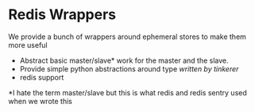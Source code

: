# Redis Wrappers

We provide a bunch of wrappers around ephemeral stores to make them more useful

- Abstract basic master/slave* work for the master and the slave.
- Provide simple python abstractions around type *written by tinkerer*
- redis support









*I hate the term master/slave but this is what redis and redis sentry used when we wrote this
